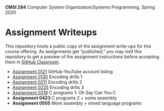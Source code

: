 **CMSI 284** Computer System Organization/Systems Programming, Spring 2020

# Assignment Writeups
This repository hosts a public copy of the assignment write-ups for this course offering. As assignments get “published,” you may visit this repository to get a preview of the assignment instructions before accepting them in [GitHub Classroom](https://classroom.github.com).

- [Assignment 0121](https://dondi.lmu.build/spring2020/cmsi284/cmsi284-spring2020-hw0121.pdf) GitHub-YouTube account listing
- [Assignment 0130](./encoding1.md) Encoding drills 1
- [Assignment 0211](./encoding2.md) Encoding drills 2
- [Assignment 0225](./encoding3.md) Encoding drills 3
- [Assignment 0319](./oh-say-can-you-c.md) C programs 1: Oh Say Can You C
- **Assignment 0423** C programs 2 + some assembly
- **Assignment 0505** More assembly + mixed language programs
